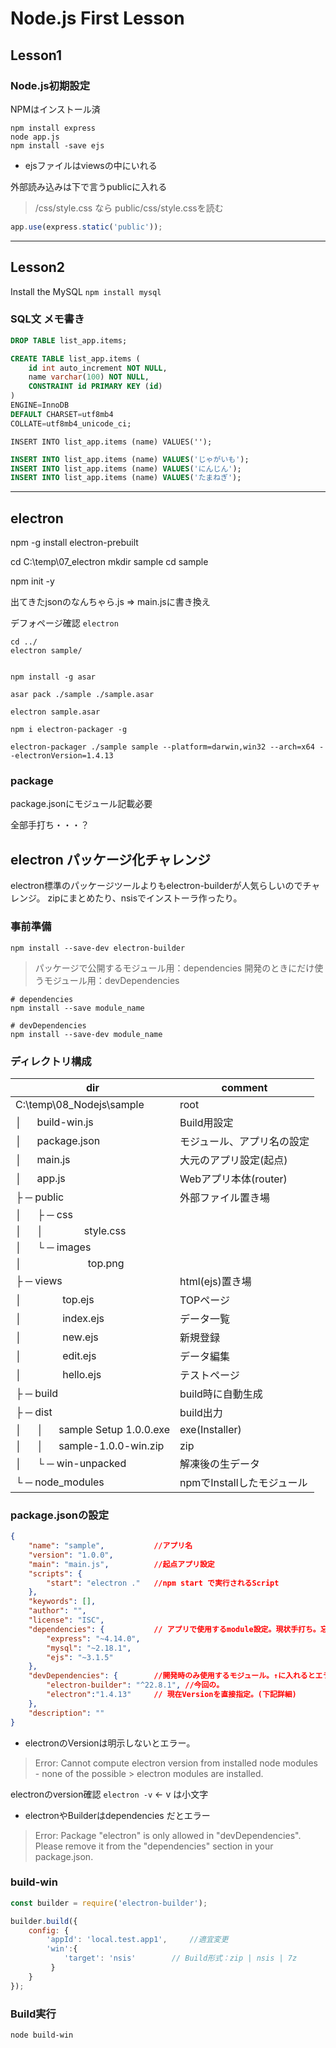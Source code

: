 <link href="http://jasonm23.github.io/markdown-css-themes/markdown.css" rel="stylesheet"></link>

# Node.js First Lesson

## Lesson1

### Node.js初期設定

NPMはインストール済

```shell
npm install express
node app.js
npm install -save ejs
```

* ejsファイルはviewsの中にいれる

外部読み込みは下で言うpublicに入れる
> /css/style.css なら public/css/style.cssを読む

```js
app.use(express.static('public'));
```

---

## Lesson2

Install the MySQL
`npm install mysql`

### SQL文 メモ書き

```sql
DROP TABLE list_app.items;

CREATE TABLE list_app.items (
	id int auto_increment NOT NULL,
	name varchar(100) NOT NULL,
	CONSTRAINT id PRIMARY KEY (id)
)
ENGINE=InnoDB
DEFAULT CHARSET=utf8mb4
COLLATE=utf8mb4_unicode_ci;
```

`INSERT INTO list_app.items (name) VALUES('');`

```sql
INSERT INTO list_app.items (name) VALUES('じゃがいも');
INSERT INTO list_app.items (name) VALUES('にんじん');
INSERT INTO list_app.items (name) VALUES('たまねぎ');
```

---

## electron

npm -g install electron-prebuilt

cd C:\temp\07_electron
mkdir sample
cd sample

npm init -y

出てきたjsonのなんちゃら.js => main.jsに書き換え

デフォページ確認
`electron`

```shell
cd ../
electron sample/


npm install -g asar

asar pack ./sample ./sample.asar

electron sample.asar

npm i electron-packager -g

electron-packager ./sample sample --platform=darwin,win32 --arch=x64 --electronVersion=1.4.13
```

### package

package.jsonにモジュール記載必要

全部手打ち・・・？

## electron パッケージ化チャレンジ

electron標準のパッケージツールよりもelectron-builderが人気らしいのでチャレンジ。
zipにまとめたり、nsisでインストーラ作ったり。

### 事前準備

```shell
npm install --save-dev electron-builder
```

> パッケージで公開するモジュール用：dependencies
	開発のときにだけ使うモジュール用：devDependencies

```shell
# dependencies
npm install --save module_name

# devDependencies
npm install --save-dev module_name
```

### ディレクトリ構成

| dir                                    | comment                    |
| -------------------------------------- | -------------------------- |
| C:\temp\08_Nodejs\sample               | root                       |
| │  　  build-win.js                   | Build用設定                |
| │  　  package.json                   | モジュール、アプリ名の設定 |
| │  　  main.js                        | 大元のアプリ設定(起点)     |
| │  　  app.js                         | Webアプリ本体(router)       |
| ├  ─  public                         | 外部ファイル置き場         |
| │  　  ├  ─  css                    |                            |
| │  　  │  　  　  　  style.css      |                            |
| │  　  └  ─  images                 |                            |
| │  　  　  　  　  　  top.png        |                            |
| ├  ─  views                          | html(ejs)置き場            |
| │  　  　  　  top.ejs                | TOPページ                  |
| │  　  　  　  index.ejs              | データ一覧                 |
| │  　  　  　  new.ejs                | 新規登録                   |
| │  　  　  　  edit.ejs               | データ編集                 |
| │  　  　  　  hello.ejs              | テストページ               |
| ├  ─  build                          | build時に自動生成          |
| ├  ─  dist                           | build出力                  |
| │  　  │  　  sample Setup 1.0.0.exe | exe(Installer)             |
| │  　  │  　  sample-1.0.0-win.zip   | zip                        |
| │  　  └  ─  win-unpacked           | 解凍後の生データ           |
| └  ─  node_modules                   | npmでInstallしたモジュール |

### package.jsonの設定

```json
{
	"name": "sample", 			//アプリ名
	"version": "1.0.0",  
	"main": "main.js", 			//起点アプリ設定
	"scripts": {
		"start": "electron ." 	//npm start で実行されるScript
	},
	"keywords": [],
	"author": "",
	"license": "ISC",
	"dependencies": {  			// アプリで使用するmodule設定。現状手打ち。忘れるとエラー。
		"express": "~4.14.0",
		"mysql": "~2.18.1",
		"ejs": "~3.1.5"
	},
	"devDependencies": { 		//開発時のみ使用するモジュール。↑に入れるとエラー
		"electron-builder": "^22.8.1", //今回の。
		"electron":"1.4.13" 	// 現在Versionを直接指定。(下記詳細)
	},
	"description": ""
}
```

* electronのVersionは明示しないとエラー。

> Error: Cannot compute electron version from installed node modules  
> \- none of the possible > electron modules are installed.

electronのversion確認
`electron -v`  ← v は小文字

* electronやBuilderはdependencies だとエラー

> Error: Package "electron" is only allowed in "devDependencies". Please remove
> it from the "dependencies" section in your package.json.

### build-win

```js
const builder = require('electron-builder');

builder.build({
    config: {
        'appId': 'local.test.app1', 	//適宜変更
        'win':{
            'target': 'nsis' 		// Build形式：zip | nsis | 7z
         }
    }
});
```

### Build実行

```shell
node build-win
```

